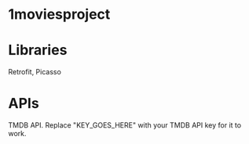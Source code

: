# 1moviesproject

# Libraries
Retrofit, Picasso

# APIs
TMDB API.
Replace "KEY_GOES_HERE" with your TMDB API key for it to work.
